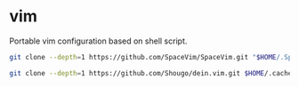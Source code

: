 # vim
Portable vim configuration based on shell script.
```bash
git clone --depth=1 https://github.com/SpaceVim/SpaceVim.git "$HOME/.SpaceVim"

git clone --depth=1 https://github.com/Shougo/dein.vim.git $HOME/.cache/vimfiles/repos/github.com/Shougo/dein.vim
```